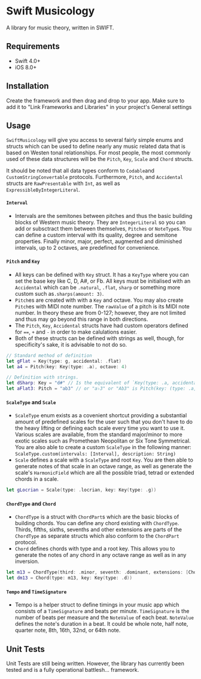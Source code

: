 # Swift Musicology
A library for music theory, written in SWIFT.


Requirements
----
- Swift 4.0+
- iOS 8.0+


Installation
----
Create the framework and then drag and drop to your app. Make sure to add it to "Link Frameworks and Libraries" in your project's General settings

Usage
----

`SwiftMusicology` will give you access to several fairly simple enums and structs which can be used to define nearly any music related data that is based on Westen tonal relationships. For most people, the most commonly used of these data structures will be the  `Pitch`, `Key`, `Scale` and `Chord` structs.

It should be noted that all data types conform to `Codable`and `CustomStringConvertable` protocols.  Furthermore, `Pitch`, and `Accidental` structs are `RawPresentable` with `Int`, as well as `ExpressibleByIntegerLiteral`.

#### `Interval`

- Intervals are the semitones between pitches and thus the basic building blocks of Western music theory. They are `IntegerLiteral` so you can add or subsctract them between themselves, `Pitches` or `NoteType`s. You can define a custom interval with its quality, degree and semitone properties. Finally minor, major, perfect, augmented and diminished intervals, up to 2 octaves, are predefined for convenience.

#### `Pitch` and `Key`

- All keys can be defined with `Key` struct.  It has a `KeyType` where you can set the base key like C, D, A#, or Fb. All  keys must be initialised with an  `Accidental`  which can be `.natural`, `.flat`, `sharp` or something more custom such as`.sharps(amount: 3)`.
- `Pitch`es are created with with a `Key` and octave. You may also create `Pitch`es with MIDI note number. The `rawValue` of a pitch is its MIDI note number. In theory these are from 0-127; however, they are not limited and thus may go beyond this range in both directions.
- The `Pitch`, `Key`, `Accidental` structs have had custom operators defined for `==`, `+` and `-` in order to make calulations easier.
- Both of these structs can be defined with strings as well, though, for specificity's sake, it is advisable to not do so.

``` swift
// Standard method of definition
let gFlat = Key(type: g, accidental: .flat)
let a4 = Pitch(key: Key(type: .a), octave: 4)

// Definition with strings.
let dSharp: Key = "d#" // Is the equivalent of `Key(type: .a, accidental: .sharp)`
let aFlat3: Pitch = "ab3" // or "a♭3" or "Ab3" is Pitch(key: (type: .a, accidental: .flat), octave: 3)
```

#### `ScaleType` and `Scale`

- `ScaleType` enum exists as a covenient shortcut providing a substantial amount of predefined scales for the user such that you don't have to do the heavy lifting or defining each scale every time you want to use it. Various scales are available, from the standard major/minor to more exotic scales such as Promethean Neopolitan or Six Tone Symmetrical. You are also able to create a custom `ScaleType` in the following manner: `ScaleType.custom(intervals: [Interval], description: String)` 
- `Scale` defines a scale with a `ScaleType` and root `Key`. You are then able to generate notes of that scale in an octave range, as well as generate the scale's `HarmonicField` which are all the possible triad, tetrad or extended chords in a scale.

``` swift
let gLocrian = Scale(type: .locrian, key: Key(type: .g))
```

#### `ChordType` and `Chord`

- `ChordType` is a struct with `ChordPart`s which are the basic blocks of building chords. You can define any chord existing with `ChordType`. Thirds, fifths, sixths, sevenths and other extensions are parts of the `ChordType` as separate structs which also conform to the `ChordPart` protocol.
- `Chord` defines chords with type and a root key. This allows you to generate the notes of any chord in any octave range as well as in any inversion.


``` swift
let m13 = ChordType(third: .minor, seventh: .dominant, extensions: [ChordExtensionType(type: .thirteenth)])
let dm13 = Chord(type: m13, key: Key(type: .d))
```

#### `Tempo` and `TimeSignature`

- Tempo is a helper struct to define timings in your music app which consists of a `TimeSignature` and beats per minute. `TimeSignature` is the number of beats per measure and the  `NoteValue` of each beat. `NoteValue` defines the note's duration in a beat. It could be whole note, half note, quarter note, 8th, 16th, 32nd, or 64th note.



Unit Tests
----

Unit Tests are still being written. However, the library has currently been tested and is a fully operational battlesh... framework.
